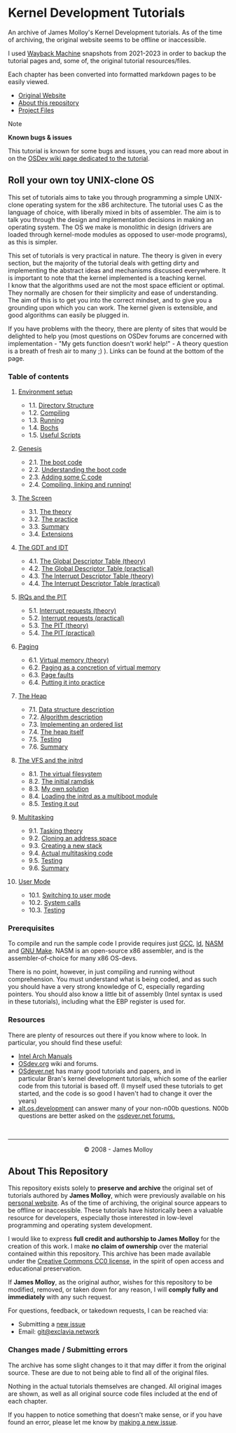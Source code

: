 # Kernel Development Tutorials
An archive of James Molloy's Kernel Development tutorials. As of the time of archiving, the original website seems to be offline or inaccessible.

I used [Wayback Machine](http://web.archive.org/) snapshots from 2021-2023 in order to backup the tutorial pages and, some of, the original tutorial resources/files.

Each chapter has been converted into formatted markdown pages to be easily viewed.

- [Original Website](http://www.jamesmolloy.co.uk/tutorial_html/)
- [About this repository](#about-this-repository)
- [Project Files](/files/)

> [!NOTE]
> **Known bugs & issues**
> 
> This tutorial is known for some bugs and issues, you can read more about in on the [OSDev wiki page dedicated to the tutorial](https://wiki.osdev.org/James_Molloy%27s_Tutorial_Known_Bugs).

## Roll your own toy UNIX-clone OS
<p> This set of tutorials aims to take you through programming a simple UNIX-clone operating system for the x86 architecture. The tutorial uses C as the language of choice, with liberally mixed in bits of assembler. The aim is to talk you through the design and implementation decisions in making an operating system. The OS we make is monolithic in design (drivers are loaded through kernel-mode modules as opposed to user-mode programs), as this is simpler.</p>

<p> This set of tutorials is very practical in nature. The theory is given in every section, but the majority of the tutorial deals with getting dirty and implementing the abstract ideas and mechanisms discussed everywhere. It is important to note that the kernel implemented is a teaching kernel. I know that the algorithms used are not the most space efficient or optimal. They normally are chosen for their simplicity and ease of understanding. The aim of this is to get you into the correct mindset, and to give you a grounding upon which you can work. The kernel given is extensible, and good algorithms can easily be plugged in.</p>

<p> If you have problems with the theory, there are plenty of sites that would be delighted to help you (most questions on OSDev forums are concerned with implementation - "My gets function doesn't work! help!" - A theory question is a breath of fresh air to many ;) ). Links can be found at the bottom of the page.</p>

### Table of contents
1. [Environment setup](/chapters/01-environment-setup.md)

    - 1.1. [Directory Structure](/chapters/01-environment-setup.md#11-directory-structure)
    - 1.2. [Compiling](/chapters/01-environment-setup.md#12-compiling)
    - 1.3. [Running](/chapters/01-environment-setup.md#13-running)
    - 1.4. [Bochs](/chapters/01-environment-setup.md#14-bochs)
    - 1.5. [Useful Scripts](/chapters/01-environment-setup.md#15-useful-scripts)
2. [Genesis](/chapters/02-genesis.md)

    - 2.1. [The boot code](/chapters/02-genesis.md#21-the-boot-code)
    - 2.2. [Understanding the boot code](/chapters/02-genesis.md#22-understanding-the-boot-code)
    - 2.3. [Adding some C code](/chapters/02-genesis.md#23-adding-some-c-code)
    - 2.4. [Compiling, linking and running!](/chapters/02-genesis.md#24-compiling-linking-and-running)
3. [The Screen](/chapters/03-screen.md)

    - 3.1. [The theory](/chapters/03-screen.md#31-the-theory)
    - 3.2. [The practice](/chapters/03-screen.md#32-the-practice)
    - 3.3. [Summary](/chapters/03-screen.md#33-summary)
    - 3.4. [Extensions](/chapters/03-screen.md#34-extensions)
4. [The GDT and IDT](/chapters/04-gdt-and-idt.md)

    - 4.1. [The Global Descriptor Table (theory)](/chapters/04-gdt-and-idt.md#41-the-global-descriptor-table-theory)
    - 4.2. [The Global Descriptor Table (practical)](/chapters/04-gdt-and-idt.md#42-the-global-descriptor-table-practical)
    - 4.3. [The Interrupt Descriptor Table (theory)](/chapters/04-gdt-and-idt.md#43-the-interrupt-descriptor-table-theory)
    - 4.4. [The Interrupt Descriptor Table (practical)](/chapters/04-gdt-and-idt.md#44-the-interrupt-descriptor-table-practical)
5. [IRQs and the PIT](/chapters/05-irq-and-pit.md)

    - 5.1. [Interrupt requests (theory)](/chapters/05-irq-and-pit.md#51-interrupt-requests-theory)
    - 5.2. [Interrupt requests (practical)](/chapters/05-irq-and-pit.md#52-interrupt-requests-practical)
    - 5.3. [The PIT (theory)](/chapters/05-irq-and-pit.md#53-the-pit-theory)
    - 5.4. [The PIT (practical)](/chapters/05-irq-and-pit.md#54-the-pit-practical)
6. [Paging](/chapters/06-paging.md)

    - 6.1. [Virtual memory (theory)](/chapters/06-paging.md#61-virtual-memory-theory)
    - 6.2. [Paging as a concretion of virtual memory](/chapters/06-paging.md#62-paging-as-a-concretion-of-virtual-memory)
    - 6.3. [Page faults](/chapters/06-paging.md#63-page-faults)
    - 6.4. [Putting it into practice](/chapters/06-paging.md#64-putting-it-into-practice)
7. [The Heap](/chapters/07-heap.md)

    - 7.1. [Data structure description](/chapters/07-heap.md#71-data-structure-description)
    - 7.2. [Algorithm description](/chapters/07-heap.md#72-algorithm-description)
    - 7.3. [Implementing an ordered list](/chapters/07-heap.md#73-implementing-an-ordered-list)
    - 7.4. [The heap itself](/chapters/07-heap.md#74-the-heap-itself)
    - 7.5. [Testing](/chapters/07-heap.md#75-testing)
    - 7.6. [Summary](/chapters/07-heap.md#76-summary)
8. [The VFS and the initrd](/chapters/08-vfs-and-initrd.md)

    - 8.1. [The virtual filesystem](/chapters/08-vfs-and-initrd.md#81-the-virtual-filesystem)
    - 8.2. [The initial ramdisk](/chapters/08-vfs-and-initrd.md#82-the-initial-ramdisk)
    - 8.3. [My own solution](/chapters/08-vfs-and-initrd.md#83-my-own-solution)
    - 8.4. [Loading the initrd as a multiboot module](/chapters/08-vfs-and-initrd.md#84-loading-the-initrd-as-a-multiboot-module)
    - 8.5. [Testing it out](/chapters/08-vfs-and-initrd.md#85-testing-it-out)
9. [Multitasking](/chapters/09-multitasking.md)

    - 9.1. [Tasking theory](/chapters/09-multitasking.md#91-tasking-theory)
    - 9.2. [Cloning an address space](/chapters/09-multitasking.md#92-cloning-an-address-space)
    - 9.3. [Creating a new stack](/chapters/09-multitasking.md#93-creating-a-new-stack)
    - 9.4. [Actual multitasking code](/chapters/09-multitasking.md#94-actual-multitasking-code)
    - 9.5. [Testing](/chapters/09-multitasking.md#95-testing)
    - 9.6. [Summary](/chapters/09-multitasking.md#96-summary)
10. [User Mode](/chapters/10-user-mode.md)

    - 10.1. [Switching to user mode](/chapters/10-user-mode.md#101-switching-to-user-mode)
    - 10.2. [System calls](/chapters/10-user-mode.md#102-system-calls)
    - 10.3. [Testing](/chapters/10-user-mode.md#103-testing)


### Prerequisites
To compile and run the sample code I provide requires just [GCC](https://gcc.gnu.org/), [ld](https://www.gnu.org/software/binutils/), [NASM](https://www.nasm.us/) and [GNU Make](https://www.gnu.org/software/make/). NASM is an open-source x86 assembler, and is the assembler-of-choice for many x86 OS-devs.

There is no point, however, in just compiling and running without comprehension. You must understand what is being coded, and as such you should have a very strong knowledge of C, especially regarding pointers. You should also know a little bit of assembly (Intel syntax is used in these tutorials), including what the EBP register is used for.

### Resources
There are plenty of resources out there if you know where to look. In particular, you should find these useful:

- [Intel Arch Manuals](https://www.intel.com/content/www/us/en/developer/articles/technical/intel-sdm.html)
- [OSdev.org](https://wiki.osdev.org/Expanded_Main_Page) wiki and forums.
- [OSdever.net](http://www.osdever.net/tutorials/) has many good tutorials and papers, and in particular Bran's kernel development tutorials, which some of the earlier code from this tutorial is based off. (I myself used these tutorials to get started, and the code is so good I haven't had to change it over the years)
- [alt.os.development](https://groups.google.com/g/alt.os.development) can answer many of your non-n00b questions. N00b questions are better asked on the [osdever.net forums.](http://forums.osdever.net/)

<br>

___

<p align="center">© 2008 - James Molloy</p>


## About This Repository 
This repository exists solely to **preserve and archive** the original set of tutorials authored by **James Molloy**, which were previously available on his [personal website](http://jamesmolloy.co.uk). As of the time of archiving, the original source appears to be offline or inaccessible. These tutorials have historically been a valuable resource for developers, especially those interested in low-level programming and operating system development.

I would like to express **full credit and authorship to James Molloy** for the creation of this work. I make **no claim of ownership** over the material contained within this repository. This archive has been made available under the [Creative Commons CC0 license](/LICENSE.md), in the spirit of open access and educational preservation.

If **James Molloy**, as the original author, wishes for this repository to be modified, removed, or taken down for any reason, I will **comply fully and immediately** with any such request.

For questions, feedback, or takedown requests, I can be reached via:
- Submitting a [new issue](https://github.com/Exclavia/Kernel-Dev/issues/new)
- Email: [git@exclavia.network](mailto:git@exclavia.network)



### Changes made / Submitting errors
The archive has some slight changes to it that may differ it from the original source. These are due to not being able to find all of the original files.


Nothing in the actual tutorials themselves are changed. All original images are shown, as well as all original source code files included at the end of each chapter.


If you happen to notice something that doesn't make sense, or if you have found an error, please let me know by [making a new issue](https://github.com/Exclavia/Kernel-Dev/issues/new).
 